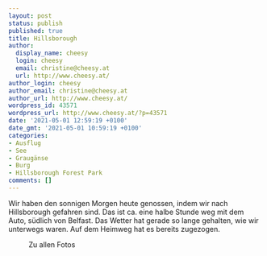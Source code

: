 ```yaml
---
layout: post
status: publish
published: true
title: Hillsborough
author:
  display_name: cheesy
  login: cheesy
  email: christine@cheesy.at
  url: http://www.cheesy.at/
author_login: cheesy
author_email: christine@cheesy.at
author_url: http://www.cheesy.at/
wordpress_id: 43571
wordpress_url: http://www.cheesy.at/?p=43571
date: '2021-05-01 12:59:19 +0100'
date_gmt: '2021-05-01 10:59:19 +0100'
categories:
- Ausflug
- See
- Graugänse
- Burg
- Hillsborough Forest Park
comments: []
---
```

<!-- wp:paragraph -->
Wir haben den sonnigen Morgen heute genossen, indem wir nach Hillsborough gefahren sind. Das ist ca. eine halbe Stunde weg mit dem Auto, südlich von Belfast. Das Wetter hat gerade so lange gehalten, wie wir unterwegs waren. Auf dem Heimweg hat es bereits zugezogen.
<!-- /wp:paragraph -->
<!-- wp:image {"id":43557,"linkDestination":"custom"} -->
<figure class="wp-block-image"><a href="{% link _fotos/ausfluege/2020-2029/2021/hillsborough/index.md %}"><img src="{% link _fotos/ausfluege/2020-2029/2021/hillsborough/Hillsborough-001.jpg %}" alt="" class="wp-image-43557"></a><br>
<figcaption>Zu allen Fotos</figcaption>
</figure>
<!-- /wp:image -->

